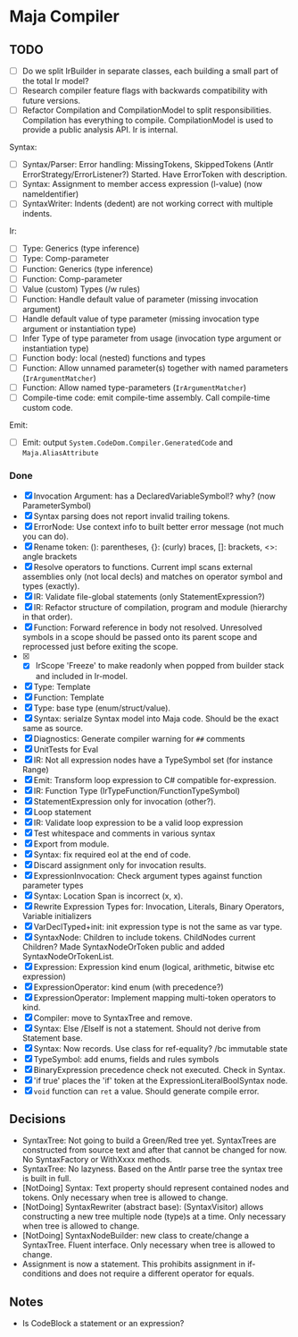 ﻿# Maja Compiler

## TODO

- [ ] Do we split IrBuilder in separate classes, each building a small part of the total Ir model?
- [ ] Research compiler feature flags with backwards compatibility with future versions.
- [ ] Refactor Compilation and CompilationModel to split responsibilities. Compilation has everything to compile. CompilationModel is used to provide a public analysis API. Ir is internal.

Syntax:
- [ ] Syntax/Parser: Error handling: MissingTokens, SkippedTokens (Antlr ErrorStrategy/ErrorListener?)
Started. Have ErrorToken with description.
- [ ] Syntax: Assignment to member access expression (l-value) (now nameIdentifier)
- [ ] SyntaxWriter: Indents (dedent) are not working correct with multiple indents.

Ir:
- [ ] Type: Generics (type inference)
- [ ] Type: Comp-parameter
- [ ] Function: Generics (type inference)
- [ ] Function: Comp-parameter
- [ ] Value (custom) Types (/w rules)
- [ ] Function: Handle default value of parameter (missing invocation argument)
- [ ] Handle default value of type parameter (missing invocation type argument or instantiation type)
- [ ] Infer Type of type parameter from usage (invocation type argument or instantiation type)
- [ ] Function body: local (nested) functions and types
- [ ] Function: Allow unnamed parameter(s) together with named parameters (`IrArgumentMatcher`)
- [ ] Function: Allow named type-parameters (`IrArgumentMatcher`)
- [ ] Compile-time code: emit compile-time assembly. Call compile-time custom code.

Emit:
- [ ] Emit: output `System.CodeDom.Compiler.GeneratedCode` and `Maja.AliasAttribute`

### Done

- [x] Invocation Argument: has a DeclaredVariableSymbol!? why? (now ParameterSymbol)
- [x] Syntax parsing does not report invalid trailing tokens.
- [x] ErrorNode: Use context info to built better error message (not much you can do).
- [x] Rename token: (): parentheses, {}: (curly) braces, []: brackets, <>: angle brackets
- [x] Resolve operators to functions. Current impl scans external assemblies only (not local decls) and matches on operator symbol and types (exactly).
- [x] IR: Validate file-global statements (only StatementExpression?)
- [x] IR: Refactor structure of compilation, program and module (hierarchy in that order).
- [x] Function: Forward reference in body not resolved. Unresolved symbols in a scope should be passed onto its parent scope and reprocessed just before exiting the scope.
- [x] - [x] IrScope 'Freeze' to make readonly when popped from builder stack and included in Ir-model.
- [x] Type: Template
- [x] Function: Template
- [x] Type: base type (enum/struct/value).
- [x] Syntax: serialze Syntax model into Maja code. Should be the exact same as source.
- [x] Diagnostics: Generate compiler warning for `##` comments
- [x] UnitTests for Eval
- [x] IR: Not all expression nodes have a TypeSymbol set (for instance Range)
- [x] Emit: Transform loop expression to C# compatible for-expression.
- [x] IR: Function Type (IrTypeFunction/FunctionTypeSymbol)
- [x] StatementExpression only for invocation (other?).
- [x] Loop statement
- [x] IR: Validate loop expression to be a valid loop expression
- [x] Test whitespace and comments in various syntax
- [x] Export from module.
- [x] Syntax: fix required eol at the end of code.
- [x] Discard assignment only for invocation results.
- [x] ExpressionInvocation: Check argument types against function parameter types
- [x] Syntax: Location Span is incorrect (x, x).
- [x] Rewrite Expression Types for: Invocation, Literals, Binary Operators, Variable initializers
- [x] VarDeclTyped+init: init expression type is not the same as var type.
- [x] SyntaxNode: Children to include tokens. ChildNodes current Children?
Made SyntaxNodeOrToken public and added SyntaxNodeOrTokenList.
- [x] Expression: Expression kind enum (logical, arithmetic, bitwise etc expression)
- [x] ExpressionOperator: kind enum (with precedence?)
- [x] ExpressionOperator: Implement mapping multi-token operators to kind.
- [x] Compiler: move to SyntaxTree and remove.
- [x] Syntax: Else /ElseIf is not a statement. Should not derive from Statement base.
- [x] Syntax: Now records. Use class for ref-equality? /bc immutable state
- [x] TypeSymbol: add enums, fields and rules symbols
- [x] BinaryExpression precedence check not executed. Check in Syntax.
- [x] 'if true' places the 'if' token at the ExpressionLiteralBoolSyntax node.
- [x] `void` function can `ret` a value. Should generate compile error.

## Decisions

- SyntaxTree: Not going to build a Green/Red tree yet.
SyntaxTrees are constructed from source text and after that cannot be changed for now.
No SyntaxFactory or WithXxxx methods.
- SyntaxTree: No lazyness.
Based on the Antlr parse tree the syntax tree is built in full.
- [NotDoing] Syntax: Text property should represent contained nodes and tokens.
Only necessary when tree is allowed to change.
- [NotDoing] SyntaxRewriter (abstract base): (SyntaxVisitor) allows constructing a new tree multiple node (type)s at a time.
Only necessary when tree is allowed to change.
- [NotDoing] SyntaxNodeBuilder: new class to create/change a SyntaxTree. Fluent interface.
Only necessary when tree is allowed to change.
- Assignment is now a statement. This prohibits assignment in if-conditions and does not require a different operator for equals.

## Notes

- Is CodeBlock a statement or an expression?
